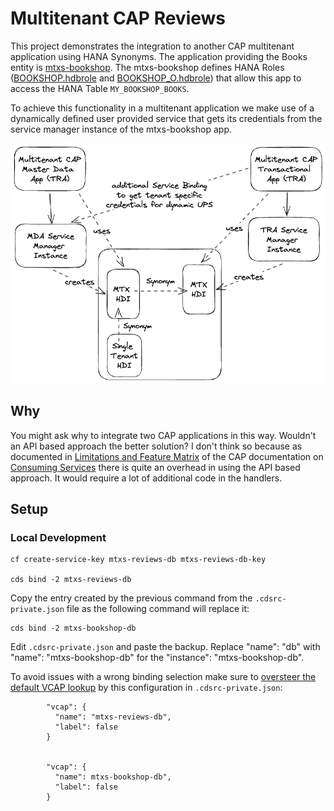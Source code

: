 # Multitenant CAP Reviews

This project demonstrates the integration to another CAP multitenant application using HANA Synonyms. The application providing the Books entity is [mtxs-bookshop](https://github.com/gregorwolf/mtxs-bookshop). The mtxs-bookshop defines HANA Roles ([BOOKSHOP.hdbrole](https://github.com/gregorwolf/mtxs-bookshop/blob/main/db/src/BOOKSHOP.hdbrole) and [BOOKSHOP_O.hdbrole](https://github.com/gregorwolf/mtxs-bookshop/blob/main/db/src/BOOKSHOP_O.hdbrole)) that allow this app to access the HANA Table `MY_BOOKSHOP_BOOKS`.

To achieve this functionality in a multitenant application we make use of a dynamically defined user provided service that gets its credentials from the service manager instance of the mtxs-bookshop app.

![Architecture](./documentation/architecture.png)

## Why

You might ask why to integrate two CAP applications in this way. Wouldn't an API based approach the better solution? I don't think so because as documented in [Limitations and Feature Matrix](https://cap.cloud.sap/docs/guides/using-services#limitations-and-feature-matrix) of the CAP documentation on [Consuming Services](https://cap.cloud.sap/docs/guides/using-services) there is quite an overhead in using the API based approach. It would require a lot of additional code in the handlers.

## Setup

### Local Development

```
cf create-service-key mtxs-reviews-db mtxs-reviews-db-key

cds bind -2 mtxs-reviews-db
```

Copy the entry created by the previous command from the `.cdsrc-private.json` file as the following command will replace it:

```
cds bind -2 mtxs-bookshop-db
```

Edit `.cdsrc-private.json` and paste the backup. Replace "name": "db" with "name": "mtxs-bookshop-db" for the "instance": "mtxs-bookshop-db".

To avoid issues with a wrong binding selection make sure to [oversteer the default VCAP lookup](https://cap.cloud.sap/docs/releases/dec23#changes-in-node-js) by this configuration in `.cdsrc-private.json`:

```
        "vcap": {
          "name": "mtxs-reviews-db",
          "label": false
        }


        "vcap": {
          "name": mtxs-bookshop-db",
          "label": false
        }
```
